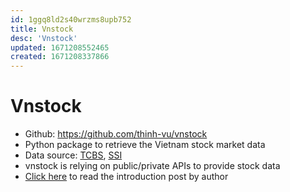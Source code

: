 ```yaml
---
id: 1ggq8ld2s40wrzms8upb752
title: Vnstock
desc: 'Vnstock'
updated: 1671208552465
created: 1671208337866
---
```

# Vnstock

- Github: https://github.com/thinh-vu/vnstock
- Python package to retrieve the Vietnam stock market data
- Data source: [TCBS](https://tcbs.com.vn/home), [SSI](https://www.ssi.com.vn/)
- vnstock is relying on public/private APIs to provide stock data
- [Click here](https://thinhvu.com/2022/09/22/vnstock-api-tai-du-lieu-chung-khoan-python/) to read the introduction post by author